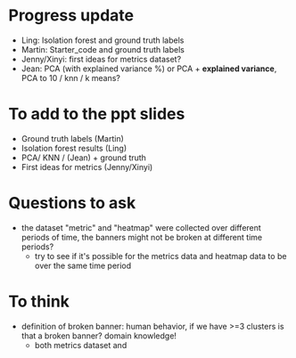 # Progress update
- Ling: Isolation forest and ground truth labels
- Martin: Starter_code and ground truth labels
- Jenny/Xinyi: first ideas for metrics dataset?
- Jean: PCA (with explained variance %) or PCA + **explained variance**, PCA to 10 / knn / k means?


# To add to the ppt slides
- Ground truth labels (Martin)
- Isolation forest results (Ling)
- PCA/ KNN / (Jean) + ground truth
- First ideas for metrics (Jenny/Xinyi)

# Questions to ask
- the dataset "metric" and "heatmap" were collected over different periods of time, the banners might not be broken at different time periods? 
  - try to see if it's possible for the metrics data and heatmap data to be over the same time period


# To think
- definition of broken banner: human behavior, if we have >=3 clusters is that a broken banner? domain knowledge! 
    - both metrics dataset and 
